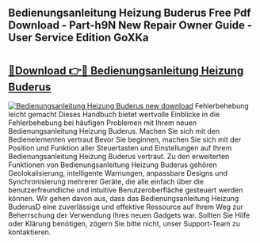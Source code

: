 ## Bedienungsanleitung Heizung Buderus Free Pdf Download - Part-h9N New Repair Owner Guide - User Service Edition GoXKa

# <h2><a href="http://df3360.blite.top/?on=Bedienungsanleitung+Heizung+Buderus">🔗Download 👉🔴 Bedienungsanleitung Heizung Buderus</a></h2>

[![Bedienungsanleitung Heizung Buderus new download](https://i.imgur.com/lujVjoI.png)](http://df3360.blite.top/?on=Bedienungsanleitung+Heizung+Buderus)
Fehlerbehebung leicht gemacht Dieses Handbuch bietet wertvolle Einblicke in die Fehlerbehebung bei häufigen Problemen mit Ihrem neuen Bedienungsanleitung Heizung Buderus. Machen Sie sich mit den Bedienelementen vertraut Bevor Sie beginnen, machen Sie sich mit der Position und Funktion aller Steuertasten und Einstellungen auf Ihrem Bedienungsanleitung Heizung Buderus vertraut. Zu den erweiterten Funktionen von Bedienungsanleitung Heizung Buderus gehören Geolokalisierung, intelligente Warnungen, anpassbare Designs und Synchronisierung mehrerer Geräte, die alle einfach über die benutzerfreundliche und intuitive Benutzeroberfläche gesteuert werden können. Wir gehen davon aus, dass das Bedienungsanleitung Heizung BuderusD eine zuverlässige und effektive Ressource auf Ihrem Weg zur Beherrschung der Verwendung Ihres neuen Gadgets war. Sollten Sie Hilfe oder Klärung benötigen, zögern Sie bitte nicht, unser Support-Team zu kontaktieren.
